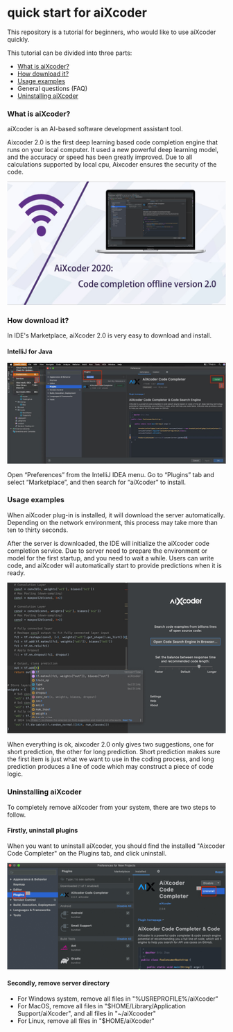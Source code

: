 # quick start for aiXcoder

This repository is a tutorial for beginners, who would like to use aiXcoder quickly.

This tutorial can be divided into three parts:

- [What is aiXcoder?](#what-is-aixcoder?)
- [How download it?](#how-download-it)
- [Usage examples](#usage-examples)
- General questions (FAQ)
- [Uninstalling aiXcoder](#uninstalling-aixcoder)

### What is aiXcoder?

aiXcoder is an AI-based software development assistant tool. 

Aixcoder 2.0 is the first deep learning based code completion engine that runs on your local computer. It used a new powerful deep learning model, and the accuracy or speed has been greatly improved. Due to all calculations supported by local cpu, Aixcoder ensures the security of the code.

![aixcode_2](./res/aixcode_2.jpg)

### How download it?

In IDE's Marketplace, aiXcoder 2.0 is very easy to download and install. 

#### IntelliJ for Java

![IntelliJ](./res/IntelliJ.png)

Open “Preferences” from the IntelliJ IDEA menu. Go to “Plugins” tab and select “Marketplace”, and then search for “aiXcoder” to install.

### Usage examples

When aiXcoder plug-in is installed, it will download the server automatically. Depending on the network environment, this process may take more than ten to thirty seconds.

After the server is downloaded, the IDE will initialize the aiXcoder code completion service. Due to server need to prepare the environment or model for the first startup, and you need to wait a while. Users can write code, and aiXcoder will automatically start to provide predictions when it is ready.

![aixcoder_tf](./res/aixcoder_tf.jpg)

When everything is ok, aixcoder 2.0 only gives two suggestions, one for short prediction, the other for long prediction. Short prediction makes sure the first item is just what we want to use in the coding process, and long prediction produces a line of code which may construct a piece of code logic.

### Uninstalling aiXcoder

To completely remove aiXcoder from your system, there are two steps to follow.

#### Firstly, uninstall plugins

When you want to uninstall aiXcoder, you should find the installed "Aixcoder Code Completer" on the Plugins tab, and click uninstall.

![uninstall](./res/uninstall.jpg)

#### Secondly, remove server directory

- For Windows system, remove all files in "%USREPROFILE%/aiXcoder"
- For MacOS, remove all files in "$HOME/Library/Application Support/aiXcoder", and all files in "~/aiXcooder"
- For Linux, remove all files in "$HOME/aiXcoder"

